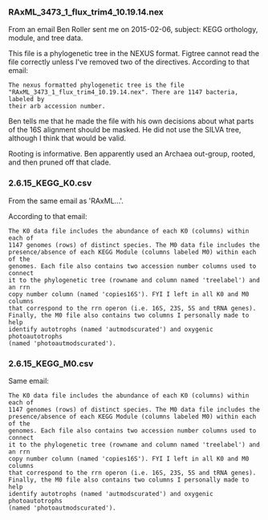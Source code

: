 ### RAxML_3473_1_flux_trim4_10.19.14.nex ###
From an email Ben Roller sent me on 2015-02-06, subject: KEGG orthology,
module, and tree data.

This file is a phylogenetic tree in the NEXUS format.  Figtree cannot read
the file correctly unless I've removed two of the directives.
According to that email:

```
The nexus formatted phylogenetic tree is the file
"RAxML_3473_1_flux_trim4_10.19.14.nex". There are 1147 bacteria, labeled by
their arb accession number.
```

Ben tells me that he made the file with his own decisions about what parts of
the 16S alignment should be masked.
He did not use the SILVA tree, although I think that would be valid.

Rooting is informative.  Ben apparently used an Archaea out-group, rooted,
and then pruned off that clade.

### 2.6.15_KEGG_K0.csv ###
From the same email as 'RAxML...'.

According to that email:

```
The K0 data file includes the abundance of each K0 (columns) within each of
1147 genomes (rows) of distinct species. The M0 data file includes the
presence/absence of each KEGG Module (columns labeled M0) within each of the
genomes. Each file also contains two accession number columns used to connect
it to the phylogenetic tree (rowname and column named 'treelabel') and an rrn
copy number column (named 'copies16S'). FYI I left in all K0 and M0 columns
that correspond to the rrn operon (i.e. 16S, 23S, 5S and tRNA genes).
Finally, the M0 file also contains two columns I personally made to help
identify autotrophs (named 'autmodscurated') and oxygenic photoautotrophs
(named 'photoautmodscurated').
```

### 2.6.15_KEGG_M0.csv ###
Same email:

```
The K0 data file includes the abundance of each K0 (columns) within each of
1147 genomes (rows) of distinct species. The M0 data file includes the
presence/absence of each KEGG Module (columns labeled M0) within each of the
genomes. Each file also contains two accession number columns used to connect
it to the phylogenetic tree (rowname and column named 'treelabel') and an rrn
copy number column (named 'copies16S'). FYI I left in all K0 and M0 columns
that correspond to the rrn operon (i.e. 16S, 23S, 5S and tRNA genes).
Finally, the M0 file also contains two columns I personally made to help
identify autotrophs (named 'autmodscurated') and oxygenic photoautotrophs
(named 'photoautmodscurated').
```
